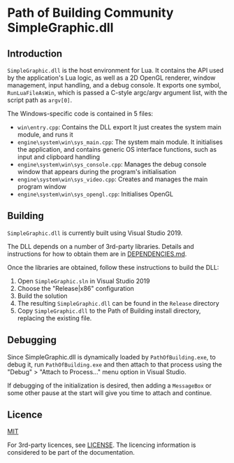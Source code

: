 # Path of Building Community SimpleGraphic.dll

## Introduction

`SimpleGraphic.dll` is the host environment for Lua.
It contains the API used by the application's Lua logic, as well as a 2D OpenGL
renderer, window management, input handling, and a debug console.
It exports one symbol, `RunLuaFileAsWin`, which is passed a
C-style argc/argv argument list, with the script path as `argv[0]`.

The Windows-specific code is contained in 5 files:
- `win\entry.cpp`: Contains the DLL export
It just creates the system main module, and runs it
- `engine\system\win\sys_main.cpp`: The system main module.
It initialises the application, and contains generic OS interface functions,
such as input and clipboard handling
- `engine\system\win\sys_console.cpp`: Manages the debug console window that
appears during the program's initialisation
- `engine\system\win\sys_video.cpp`: Creates and manages the main program window
- `engine\system\win\sys_opengl.cpp`: Initialises OpenGL

## Building

`SimpleGraphic.dll` is currently built using Visual Studio 2019.

The DLL depends on a number of 3rd-party libraries. Details and instructions
for how to obtain them are in [DEPENDENCIES.md](DEPENDENCIES.md).

Once the libraries are obtained, follow these instructions to build the DLL:
1) Open `SimpleGraphic.sln` in Visual Studio 2019
2) Choose the "Release|x86" configuration
3) Build the solution
4) The resulting `SimpleGraphic.dll` can be found in the `Release` directory
5) Copy `SimpleGraphic.dll` to the Path of Building install directory,
replacing the existing file.

## Debugging

Since SimpleGraphic.dll is dynamically loaded by `PathOfBuilding.exe`,
to debug it, run `PathOfBuilding.exe` and then attach to that process using the
"Debug" > "Attach to Process..." menu option in Visual Studio.

If debugging of the initialization is desired, then adding a `MessageBox`
or some other pause at the start will give you time to attach and continue.

## Licence

[MIT](https://opensource.org/licenses/MIT)

For 3rd-party licences, see [LICENSE](LICENSE).
The licencing information is considered to be part of the documentation.
